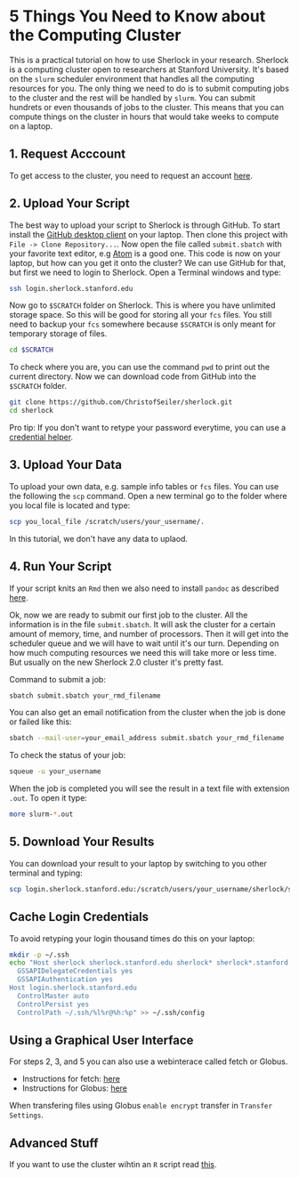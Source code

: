 # 5 Things You Need to Know about the Computing Cluster

This is a practical tutorial on how to use Sherlock in your research. Sherlock is a computing cluster open to researchers at Stanford University. It's based on the `slurm` scheduler environment that handles all the computing resources for you. The only thing we need to do is to submit computing jobs to the cluster and the rest will be handled by `slurm`. You can submit hundrets or even thousands of jobs to the cluster. This means that you can compute things on the cluster in hours that would take weeks to compute on a laptop.

## 1. Request Acccount

To get access to the cluster, you need to request an account [here](http://www.sherlock.stanford.edu/docs/getting-started/prerequisites/#how-to-request-an-account).

## 2. Upload Your Script

The best way to upload your script to Sherlock is through GitHub. To start install the [GitHub desktop client](https://desktop.github.com/) on your laptop. Then clone this project with `File -> Clone Repository...`. Now open the file called `submit.sbatch` with your favorite text editor, e.g [Atom](https://atom.io/) is a good one. This code is now on your laptop, but how can you get it onto the cluster? We can use GitHub for that, but first we need to login to Sherlock. Open a Terminal windows and type:

```bash
ssh login.sherlock.stanford.edu
```

Now go to `$SCRATCH` folder on Sherlock. This is where you have unlimited storage space. So this will be good for storing all your `fcs` files. You still need to backup your `fcs` somewhere because `$SCRATCH` is only meant for temporary storage of files. 

```bash
cd $SCRATCH
```

To check where you are, you can use the command `pwd` to print out the current directory. Now we can download code from GitHub into the `$SCRATCH` folder.

```bash
git clone https://github.com/ChristofSeiler/sherlock.git
cd sherlock
```

Pro tip: If you don't want to retype your password everytime, you can use a [credential helper](https://help.github.com/articles/caching-your-github-password-in-git/#platform-linux).

## 3. Upload Your Data

To upload your own data, e.g. sample info tables or `fcs` files. You can use the following the `scp` command. Open a new terminal go to the folder where you local file is located and type:

```bash
scp you_local_file /scratch/users/your_username/.
```

In this tutorial, we don't have any data to uplaod.

## 4. Run Your Script

If your script knits an `Rmd` then we also need to install `pandoc` as described [here](knit.md).

Ok, now we are ready to submit our first job to the cluster. All the information is in the file `submit.sbatch`. It will ask the cluster for a certain amount of memory, time, and number of processors. Then it will get into the scheduler queue and we will have to wait until it's our turn. Depending on how much computing resources we need this will take more or less time. But usually on the new Sherlock 2.0 cluster it's pretty fast.

Command to submit a job:

```bash
sbatch submit.sbatch your_rmd_filename
```

You can also get an email notification from the cluster when the job is done or failed like this:

```bash
sbatch --mail-user=your_email_address submit.sbatch your_rmd_filename
```

To check the status of your job:

```bash
squeue -u your_username
```

When the job is completed you will see the result in a text file with extension `.out`. To open it type:

```bash
more slurm-*.out
```

## 5. Download Your Results

You can download your result to your laptop by switching to you other terminal and typing:

```bash
scp login.sherlock.stanford.edu:/scratch/users/your_username/sherlock/slurm-*.out .
```

## Cache Login Credentials

To avoid retyping your login thousand times do this on your laptop:

```bash
mkdir -p ~/.ssh
echo "Host sherlock sherlock.stanford.edu sherlock* sherlock*.stanford.edu
  GSSAPIDelegateCredentials yes
  GSSAPIAuthentication yes
Host login.sherlock.stanford.edu
  ControlMaster auto
  ControlPersist yes
  ControlPath ~/.ssh/%l%r@%h:%p" >> ~/.ssh/config
```

## Using a Graphical User Interface

For steps 2, 3, and 5 you can also use a webinterace called fetch or Globus.

* Instructions for fetch: [here](gui.md)
* Instructions for Globus: [here](http://www.sherlock.stanford.edu/docs/user-guide/storage/data-transfer/#globus)

When transfering files using Globus `enable encrypt` transfer in `Transfer Settings`.

## Advanced Stuff

If you want to use the cluster wihtin an `R` script read [this](batchtools.md).
